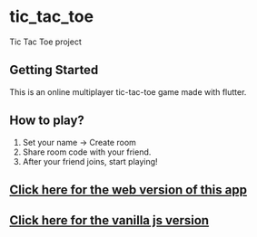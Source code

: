 # tic_tac_toe

Tic Tac Toe project

## Getting Started

This is an online multiplayer tic-tac-toe game made with flutter.

## How to play?
1. Set your name -> Create room
2. Share room code with your friend.
3. After your friend joins, start playing!

## [Click here for the web version of this app](https://costomato.github.io/#/)

## [Click here for the vanilla js version](https://tic-tac-toe-costomato.herokuapp.com/)

